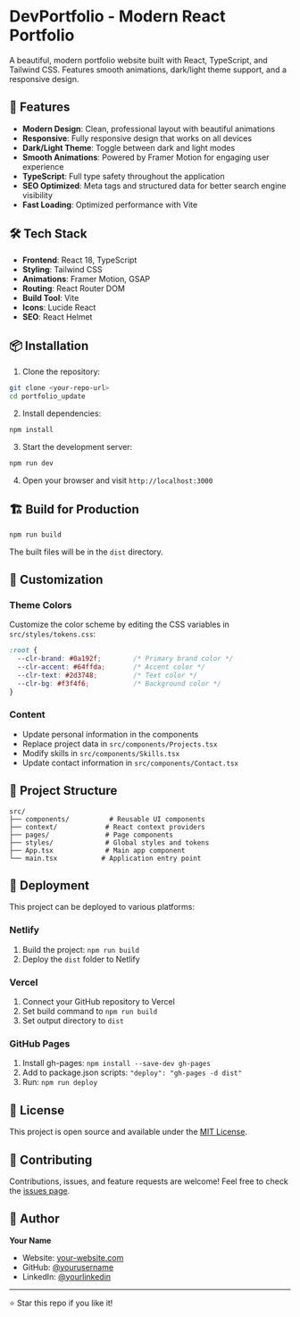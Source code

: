 # DevPortfolio - Modern React Portfolio

A beautiful, modern portfolio website built with React, TypeScript, and Tailwind CSS. Features smooth animations, dark/light theme support, and a responsive design.

## 🚀 Features

- **Modern Design**: Clean, professional layout with beautiful animations
- **Responsive**: Fully responsive design that works on all devices
- **Dark/Light Theme**: Toggle between dark and light modes
- **Smooth Animations**: Powered by Framer Motion for engaging user experience
- **TypeScript**: Full type safety throughout the application
- **SEO Optimized**: Meta tags and structured data for better search engine visibility
- **Fast Loading**: Optimized performance with Vite

## 🛠️ Tech Stack

- **Frontend**: React 18, TypeScript
- **Styling**: Tailwind CSS
- **Animations**: Framer Motion, GSAP
- **Routing**: React Router DOM
- **Build Tool**: Vite
- **Icons**: Lucide React
- **SEO**: React Helmet

## 📦 Installation

1. Clone the repository:
```bash
git clone <your-repo-url>
cd portfolio_update
```

2. Install dependencies:
```bash
npm install
```

3. Start the development server:
```bash
npm run dev
```

4. Open your browser and visit `http://localhost:3000`

## 🏗️ Build for Production

```bash
npm run build
```

The built files will be in the `dist` directory.

## 🎨 Customization

### Theme Colors
Customize the color scheme by editing the CSS variables in `src/styles/tokens.css`:

```css
:root {
  --clr-brand: #0a192f;        /* Primary brand color */
  --clr-accent: #64ffda;       /* Accent color */
  --clr-text: #2d3748;         /* Text color */
  --clr-bg: #f3f4f6;           /* Background color */
}
```

### Content
- Update personal information in the components
- Replace project data in `src/components/Projects.tsx`
- Modify skills in `src/components/Skills.tsx`
- Update contact information in `src/components/Contact.tsx`

## 📁 Project Structure

```
src/
├── components/          # Reusable UI components
├── context/            # React context providers
├── pages/              # Page components
├── styles/             # Global styles and tokens
├── App.tsx             # Main app component
└── main.tsx           # Application entry point
```

## 🚀 Deployment

This project can be deployed to various platforms:

### Netlify
1. Build the project: `npm run build`
2. Deploy the `dist` folder to Netlify

### Vercel
1. Connect your GitHub repository to Vercel
2. Set build command to `npm run build`
3. Set output directory to `dist`

### GitHub Pages
1. Install gh-pages: `npm install --save-dev gh-pages`
2. Add to package.json scripts: `"deploy": "gh-pages -d dist"`
3. Run: `npm run deploy`

## 📝 License

This project is open source and available under the [MIT License](LICENSE).

## 🤝 Contributing

Contributions, issues, and feature requests are welcome! Feel free to check the [issues page](issues).

## 👤 Author

**Your Name**
- Website: [your-website.com](https://your-website.com)
- GitHub: [@yourusername](https://github.com/yourusername)
- LinkedIn: [@yourlinkedin](https://linkedin.com/in/yourlinkedin)

---

⭐ Star this repo if you like it! 
